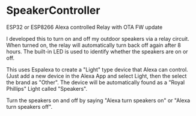 # SpeakerController
ESP32 or ESP8266 Alexa controlled Relay with OTA FW update

I developed this to turn on and off my outdoor speakers via a relay circuit.  When turned on, the relay will automatically turn back off again after 8 hours.
The built-in LED is used to identify whether the speakers are on or off.

This uses Espalexa to create a "Light" type device that Alexa can control.  (Just add a new device in the Alexa App and select Light, then the select the brand as "Other".  The device will be automatically found as a "Royal Phillips" Light called "Speakers".

Turn the speakers on and off by saying "Alexa turn speakers on" or "Alexa turn speakers off".
